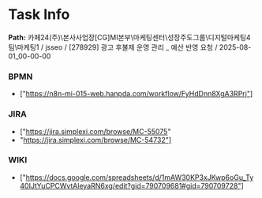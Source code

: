 # Task Info

**Path:** 카페24(주)\본사사업장\[CG]MI본부\마케팅센터\성장주도그룹\디지털마케팅4팀\마케팅1 / jsseo / [278929] 광고 후불제 운영 관리 _ 예산 반영 요청 / 2025-08-01_00-00-00

### BPMN
- ["https://n8n-mi-015-web.hanpda.com/workflow/FyHdDnn8XgA3RPrj"]

### JIRA
- ["https://jira.simplexi.com/browse/MC-55075"
- "https://jira.simplexi.com/browse/MC-54732"]

### WIKI
- ["https://docs.google.com/spreadsheets/d/1mAW30KP3xJKwp6oGu_Ty40IJtYuCPCWvtAleyaRN6xg/edit?gid=790709681#gid=790709728"]

